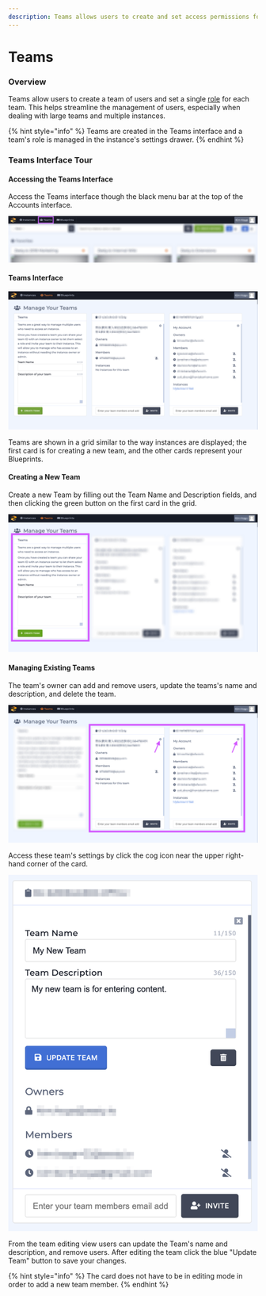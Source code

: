 ```yaml
---
description: Teams allows users to create and set access permissions for groups of users.
---
```


# Teams

### Overview

Teams allow users to create a team of users and set a single [role](https://zesty.org/content-instance/roles-and-permissions) for each team. This helps streamline the management of users, especially when dealing with large teams and multiple instances. 

{% hint style="info" %}
Teams are created in the Teams interface and a team's role is managed in the instance's settings drawer.
{% endhint %}

### Teams Interface Tour

#### Accessing the Teams Interface

Access the Teams interface though the black menu bar at the top of the Accounts interface. 

![Access Blueprints from the Accounts menu bar.](../../.gitbook/assets/teams-interface-access.png)

#### Teams Interface

![The Teams interface allows users to manager their teams.](../../.gitbook/assets/teams-interface.png)

Teams are shown in a grid similar to the way instances are displayed; the first card is for creating a new team, and the other cards represent your Blueprints. 

#### Creating a New Team

Create a new Team by filling out the Team Name and Description fields, and then clicking the green button on the first card in the grid.

![Use the first card in the grid to create a new team.](../../.gitbook/assets/teams-interface-create-new.png)

#### Managing Existing Teams

The team's owner can add and remove users, update the teams's name and description, and delete the team. 

![Access teams&apos; settings by clicking the cog icon.](../../.gitbook/assets/teams-interface-edit-teams.png)

Access these team's settings by click the cog icon near the upper right-hand corner of the card.

![Team editing view.](../../.gitbook/assets/team-edit-view.png)

From the team editing view users can update the Team's name and description, and remove users. After editing the team click the blue "Update Team" button to save your changes. 

{% hint style="info" %}
The card does not have to be in editing mode in order to add a new team member. 
{% endhint %}

